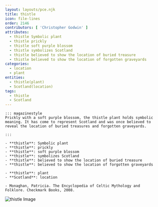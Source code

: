 ```yaml
---
layout: layouts/pce.njk
title: thistle
icon: file-lines
order: 2146
contributors: [ 'Christopher Godwin' ]
attributes:
  - thistle Symbolic plant
  - thistle prickly
  - thistle soft purple blossom
  - thistle symbolizes Scotland
  - thistle believed to show the location of buried treasure
  - thistle believed to show the location of forgotten graveyards
categories:
  - location
  - plant
entities:
  - thistle(plant)
  - Scotland(location)
tags:
  - thistle
  - Scotland
---
```

``` tab [group1:Info]
::: magazinestyle
Prickly with a soft purple blossom, the thistle plant holds symbolic meaning. It has come to represent Scotland and was once believed to reveal the location of buried treasures and forgotten graveyards.

:::
```
``` tab [group1:Attributes]
- **thistle**: Symbolic plant
- **thistle**: prickly
- **thistle**: soft purple blossom
- **thistle**: symbolizes Scotland
- **thistle**: believed to show the location of buried treasure
- **thistle**: believed to show the location of forgotten graveyards
```
``` tab [group1:Entities]
- **thistle**: plant
- **Scotland**: location
```
``` tab [group1:Sources]
- Monaghan, Patricia. The Encyclopedia of Celtic Mythology and Folklore. Checkmark Books, 2008.
```
![thistle Image](https://upload.wikimedia.org/wikipedia/commons/thumb/9/9f/Milk_thistle_flowerhead.jpg/1200px-Milk_thistle_flowerhead.jpg)
